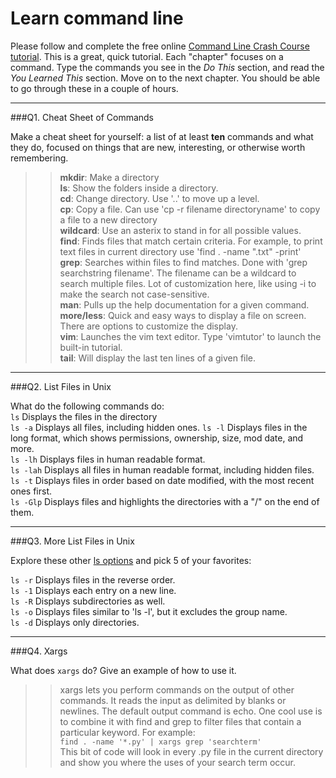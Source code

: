# Learn command line

Please follow and complete the free online [Command Line Crash Course
tutorial](http://cli.learncodethehardway.org/book/). This is a great,
quick tutorial. Each "chapter" focuses on a command. Type the commands
you see in the _Do This_ section, and read the _You Learned This_
section. Move on to the next chapter. You should be able to go through
these in a couple of hours.

---

###Q1.  Cheat Sheet of Commands  

Make a cheat sheet for yourself: a list of at least **ten** commands and what they do, focused on things that are new, interesting, or otherwise worth remembering.

> > **mkdir**: Make a directory  
> > **ls**: Show the folders inside a directory.  
> > **cd**: Change directory. Use '..' to move up a level.  
> > **cp**: Copy a file. Can use 'cp -r filename directoryname' to copy a file to a new directory  
> > **wildcard**: Use an asterix to stand in for all possible values.  
> > **find**: Finds files that match certain criteria. For example, to print text files in current directory use 'find . -name ".txt" -print'  
> > **grep**: Searches within files to find matches. Done with 'grep searchstring filename'. The filename can be a wildcard to search multiple files. Lot of customization here, like using -i to make the search not case-sensitive.  
> > **man**: Pulls up the help documentation for a given command.  
> > **more/less**: Quick and easy ways to display a file on screen. There are options to customize the display.  
> > **vim**: Launches the vim text editor. Type 'vimtutor' to launch the built-in tutorial.  
> > **tail**: Will display the last ten lines of a given file.

---

###Q2.  List Files in Unix   

What do the following commands do:  
`ls` Displays the files in the directory    
`ls -a` Displays all files, including hidden ones.
`ls -l`  Displays files in the long format, which shows permissions, ownership, size, mod date, and more.  
`ls -lh`  Displays files in human readable format.  
`ls -lah`  Displays all files in human readable format, including hidden files.  
`ls -t`  Displays files in order based on date modified, with the most recent ones first.  
`ls -Glp`  Displays files and highlights the directories with a "/" on the end of them.  

---

###Q3.  More List Files in Unix  

Explore these other [ls options](http://www.techonthenet.com/unix/basic/ls.php) and pick 5 of your favorites:

`ls -r`  Displays files in the reverse order.  
`ls -1`  Displays each entry on a new line.  
`ls -R`  Displays subdirectories as well.  
`ls -o`  Displays files similar to 'ls -l', but it excludes the group name.  
`ls -d`  Displays only directories.  

---

###Q4.  Xargs   

What does `xargs` do? Give an example of how to use it.

> > xargs lets you perform commands on the output of other commands. It reads the input as delimited by blanks or newlines. The default output command is echo. One cool use is to combine it with find and grep to filter files that contain a particular keyword. For example:  
> > `find . -name '*.py' | xargs grep 'searchterm'`  
> > This bit of code will look in every .py file in the current directory and show you where the uses of your search term occur.  

 

